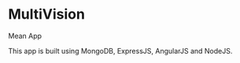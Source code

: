 MultiVision
===========

Mean App

This app is built using MongoDB, ExpressJS, AngularJS and NodeJS.
